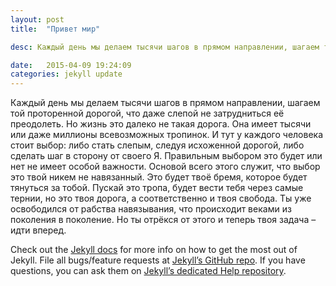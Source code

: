 ```yaml
---
layout: post
title:  "Привет мир"

desc: Каждый день мы делаем тысячи шагов в прямом направлении, шагаем той проторенной дорогой, что даже слепой не затрудниться её преодолеть. Но жизнь это далеко не такая дорога. 

date:   2015-04-09 19:24:09
categories: jekyll update
---
```

Каждый день мы делаем тысячи шагов в прямом направлении, шагаем той проторенной дорогой, что даже слепой не затрудниться её преодолеть. Но жизнь это далеко не такая дорога. Она имеет тысячи или даже миллионы всевозможных тропинок. И тут у каждого человека стоит выбор: либо стать слепым, следуя исхоженной дорогой, либо сделать шаг в сторону от своего Я. Правильным выбором это будет или нет не имеет особой важности. Основой всего этого служит, что выбор это твой никем не навязанный. Это будет твоё бремя, которое будет тянуться за тобой. Пускай это тропа, будет вести тебя через самые тернии, но это твоя дорога, а соответственно и твоя свобода. Ты уже освободился от рабства навязывания, что происходит веками из поколения в поколение. Но ты отрёкся от этого и теперь твоя задача – идти вперед.
	

Check out the [Jekyll docs][jekyll] for more info on how to get the most out of Jekyll. File all bugs/feature requests at [Jekyll’s GitHub repo][jekyll-gh]. If you have questions, you can ask them on [Jekyll’s dedicated Help repository][jekyll-help].

[jekyll]:      http://jekyllrb.com
[jekyll-gh]:   https://github.com/jekyll/jekyll
[jekyll-help]: https://github.com/jekyll/jekyll-help
